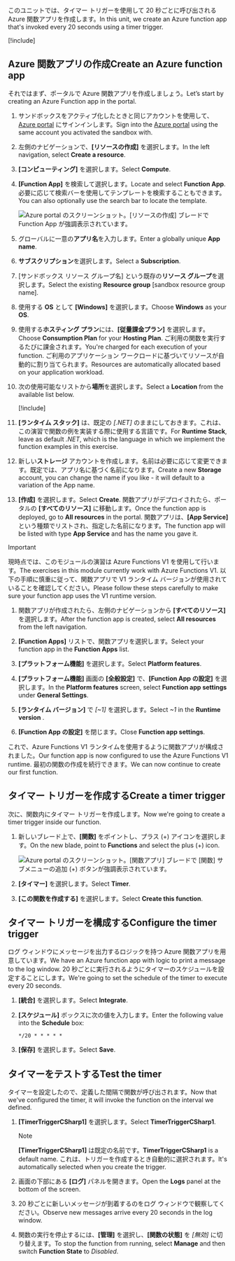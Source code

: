 <span data-ttu-id="bde82-101">このユニットでは、タイマー トリガーを使用して 20 秒ごとに呼び出される Azure 関数アプリを作成します。</span><span class="sxs-lookup"><span data-stu-id="bde82-101">In this unit, we create an Azure function app that's invoked every 20 seconds using a timer trigger.</span></span>

[!include[](../../../includes/azure-sandbox-activate.md)]

## <a name="create-an-azure-function-app"></a><span data-ttu-id="bde82-102">Azure 関数アプリの作成</span><span class="sxs-lookup"><span data-stu-id="bde82-102">Create an Azure function app</span></span>

<span data-ttu-id="bde82-103">それではまず、ポータルで Azure 関数アプリを作成しましょう。</span><span class="sxs-lookup"><span data-stu-id="bde82-103">Let’s start by creating an Azure Function app in the portal.</span></span>

1. <span data-ttu-id="bde82-104">サンドボックスをアクティブ化したときと同じアカウントを使用して、[Azure portal](https://portal.azure.com/learn.docs.microsoft.com?azure-portal=true) にサインインします。</span><span class="sxs-lookup"><span data-stu-id="bde82-104">Sign into the [Azure portal](https://portal.azure.com/learn.docs.microsoft.com?azure-portal=true) using the same account you activated the sandbox with.</span></span>

1. <span data-ttu-id="bde82-105">左側のナビゲーションで、**[リソースの作成]** を選択します。</span><span class="sxs-lookup"><span data-stu-id="bde82-105">In the left navigation, select **Create a resource**.</span></span>

1. <span data-ttu-id="bde82-106">**[コンピューティング]** を選択します。</span><span class="sxs-lookup"><span data-stu-id="bde82-106">Select **Compute**.</span></span>

1. <span data-ttu-id="bde82-107">**[Function App]** を検索して選択します。</span><span class="sxs-lookup"><span data-stu-id="bde82-107">Locate and select **Function App**.</span></span> <span data-ttu-id="bde82-108">必要に応じて検索バーを使用してテンプレートを検索することもできます。</span><span class="sxs-lookup"><span data-stu-id="bde82-108">You can also optionally use the search bar to locate the template.</span></span>

    ![Azure portal のスクリーンショット。[リソースの作成] ブレードで Function App が強調表示されています。](../media/4-click-function-app.png)

1. <span data-ttu-id="bde82-110">グローバルに一意の**アプリ名**を入力します。</span><span class="sxs-lookup"><span data-stu-id="bde82-110">Enter a globally unique **App name**.</span></span>

1. <span data-ttu-id="bde82-111">**サブスクリプション**を選択します。</span><span class="sxs-lookup"><span data-stu-id="bde82-111">Select a **Subscription**.</span></span>

1. <span data-ttu-id="bde82-112"><rgn>[サンドボックス リソース グループ名]</rgn> という既存の**リソース グループ**を選択します。</span><span class="sxs-lookup"><span data-stu-id="bde82-112">Select the existing **Resource group** <rgn>[sandbox resource group name]</rgn>.</span></span>

1. <span data-ttu-id="bde82-113">使用する **OS** として **[Windows]** を選択します。</span><span class="sxs-lookup"><span data-stu-id="bde82-113">Choose **Windows** as your **OS**.</span></span>

1. <span data-ttu-id="bde82-114">使用する**ホスティング プラン**には、**[従量課金プラン]** を選択します。</span><span class="sxs-lookup"><span data-stu-id="bde82-114">Choose **Consumption Plan** for your **Hosting Plan**.</span></span> <span data-ttu-id="bde82-115">ご利用の関数を実行するたびに課金されます。</span><span class="sxs-lookup"><span data-stu-id="bde82-115">You're charged for each execution of your function.</span></span> <span data-ttu-id="bde82-116">ご利用のアプリケーション ワークロードに基づいてリソースが自動的に割り当てられます。</span><span class="sxs-lookup"><span data-stu-id="bde82-116">Resources are automatically allocated based on your application workload.</span></span>

1. <span data-ttu-id="bde82-117">次の使用可能なリストから**場所**を選択します。</span><span class="sxs-lookup"><span data-stu-id="bde82-117">Select a **Location** from the available list below.</span></span>

    [!include[](../../../includes/azure-sandbox-regions-first-mention-note-friendly.md)]

1. <span data-ttu-id="bde82-118">**[ランタイム スタック]** は、既定の *[.NET]* のままにしておきます。これは、この演習で関数の例を実装する際に使用する言語です。</span><span class="sxs-lookup"><span data-stu-id="bde82-118">For **Runtime Stack**, leave as default *.NET*, which is the language in which we implement the function examples in this exercise.</span></span>

1. <span data-ttu-id="bde82-119">新しい**ストレージ** アカウントを作成します。名前は必要に応じて変更できます。既定では、アプリ名に基づく名前になります。</span><span class="sxs-lookup"><span data-stu-id="bde82-119">Create a new **Storage** account, you can change the name if you like - it will default to a variation of the App name.</span></span>

1. <span data-ttu-id="bde82-120">**[作成]** を選択します。</span><span class="sxs-lookup"><span data-stu-id="bde82-120">Select **Create**.</span></span> <span data-ttu-id="bde82-121">関数アプリがデプロイされたら、ポータルの **[すべてのリソース]** に移動します。</span><span class="sxs-lookup"><span data-stu-id="bde82-121">Once the function app is deployed, go to **All resources** in the portal.</span></span> <span data-ttu-id="bde82-122">関数アプリは、**[App Service]** という種類でリストされ、指定した名前になります。</span><span class="sxs-lookup"><span data-stu-id="bde82-122">The function app will be listed with type **App Service** and has the name you gave it.</span></span>
 
<!-- Start temporary fix for issue #2498. -->
> [!IMPORTANT]
> <span data-ttu-id="bde82-123">現時点では、このモジュールの演習は Azure Functions V1 を使用して行います。</span><span class="sxs-lookup"><span data-stu-id="bde82-123">The exercises in this module currently work with Azure Functions V1.</span></span> <span data-ttu-id="bde82-124">以下の手順に慎重に従って、関数アプリで V1 ランタイム バージョンが使用されていることを確認してください。</span><span class="sxs-lookup"><span data-stu-id="bde82-124">Please follow these steps carefully to make sure your function app uses the V1 runtime version.</span></span> 

1. <span data-ttu-id="bde82-125">関数アプリが作成されたら、左側のナビゲーションから **[すべてのリソース]** を選択します。</span><span class="sxs-lookup"><span data-stu-id="bde82-125">After the function app is created, select **All resources** from the left navigation.</span></span>

1. <span data-ttu-id="bde82-126">**[Function Apps]** リストで、関数アプリを選択します。</span><span class="sxs-lookup"><span data-stu-id="bde82-126">Select your function app in the **Function Apps** list.</span></span>
1. <span data-ttu-id="bde82-127">**[プラットフォーム機能]** を選択します。</span><span class="sxs-lookup"><span data-stu-id="bde82-127">Select **Platform features**.</span></span>
1. <span data-ttu-id="bde82-128">**[プラットフォーム機能]** 画面の **[全般設定]** で、**[Function App の設定]** を選択します。</span><span class="sxs-lookup"><span data-stu-id="bde82-128">In the **Platform features** screen, select **Function app settings** under **General Settings**.</span></span>
1. <span data-ttu-id="bde82-129">**[ランタイム バージョン]** で *[~1]* を選択します。</span><span class="sxs-lookup"><span data-stu-id="bde82-129">Select *~1* in the **Runtime version** .</span></span>
1. <span data-ttu-id="bde82-130">**[Function App の設定]** を閉じます。</span><span class="sxs-lookup"><span data-stu-id="bde82-130">Close **Function app settings**.</span></span>

<span data-ttu-id="bde82-131">これで、Azure Functions V1 ランタイムを使用するように関数アプリが構成されました。</span><span class="sxs-lookup"><span data-stu-id="bde82-131">Our function app is now configured to use the Azure Functions V1 runtime.</span></span> <span data-ttu-id="bde82-132">最初の関数の作成を続行できます。</span><span class="sxs-lookup"><span data-stu-id="bde82-132">We can now continue to create our first function.</span></span>
<!-- End temporary fix for issue #2498. --> 

## <a name="create-a-timer-trigger"></a><span data-ttu-id="bde82-133">タイマー トリガーを作成する</span><span class="sxs-lookup"><span data-stu-id="bde82-133">Create a timer trigger</span></span>

<span data-ttu-id="bde82-134">次に、関数内にタイマー トリガーを作成します。</span><span class="sxs-lookup"><span data-stu-id="bde82-134">Now we're going to create a timer trigger inside our function.</span></span>



1. <span data-ttu-id="bde82-135">新しいブレード上で、**[関数]** をポイントし、プラス (+) アイコンを選択します。</span><span class="sxs-lookup"><span data-stu-id="bde82-135">On the new blade, point to **Functions** and select the plus (+) icon.</span></span>

    ![Azure portal のスクリーンショット。[関数アプリ] ブレードで [関数] サブメニューの追加 (+) ボタンが強調表示されています。](../media/4-hover-function.png)

1. <span data-ttu-id="bde82-137">**[タイマー]** を選択します。</span><span class="sxs-lookup"><span data-stu-id="bde82-137">Select **Timer**.</span></span>

1. <span data-ttu-id="bde82-138">**[この関数を作成する]** を選択します。</span><span class="sxs-lookup"><span data-stu-id="bde82-138">Select **Create this function**.</span></span>

## <a name="configure-the-timer-trigger"></a><span data-ttu-id="bde82-139">タイマー トリガーを構成する</span><span class="sxs-lookup"><span data-stu-id="bde82-139">Configure the timer trigger</span></span>

<span data-ttu-id="bde82-140">ログ ウィンドウにメッセージを出力するロジックを持つ Azure 関数アプリを用意しています。</span><span class="sxs-lookup"><span data-stu-id="bde82-140">We have an Azure function app with logic to print a message to the log window.</span></span> <span data-ttu-id="bde82-141">20 秒ごとに実行されるようにタイマーのスケジュールを設定することにします。</span><span class="sxs-lookup"><span data-stu-id="bde82-141">We're going to set the schedule of the timer to execute every 20 seconds.</span></span>

1. <span data-ttu-id="bde82-142">**[統合]** を選択します。</span><span class="sxs-lookup"><span data-stu-id="bde82-142">Select **Integrate**.</span></span>

1. <span data-ttu-id="bde82-143">**[スケジュール]** ボックスに次の値を入力します。</span><span class="sxs-lookup"><span data-stu-id="bde82-143">Enter the following value into the **Schedule** box:</span></span>

    ```log
    */20 * * * * *
    ```

1. <span data-ttu-id="bde82-144">**[保存]** を選択します。</span><span class="sxs-lookup"><span data-stu-id="bde82-144">Select **Save**.</span></span>

## <a name="test-the-timer"></a><span data-ttu-id="bde82-145">タイマーをテストする</span><span class="sxs-lookup"><span data-stu-id="bde82-145">Test the timer</span></span>

<span data-ttu-id="bde82-146">タイマーを設定したので、定義した間隔で関数が呼び出されます。</span><span class="sxs-lookup"><span data-stu-id="bde82-146">Now that we've configured the timer, it will invoke the function on the interval we defined.</span></span>

1. <span data-ttu-id="bde82-147">**[TimerTriggerCSharp1]** を選択します。</span><span class="sxs-lookup"><span data-stu-id="bde82-147">Select **TimerTriggerCSharp1**.</span></span>

    > [!NOTE]
    > <span data-ttu-id="bde82-148">**[TimerTriggerCSharp1]** は既定の名前です。</span><span class="sxs-lookup"><span data-stu-id="bde82-148">**TimerTriggerCSharp1** is a default name.</span></span> <span data-ttu-id="bde82-149">これは、トリガーを作成するとき自動的に選択されます。</span><span class="sxs-lookup"><span data-stu-id="bde82-149">It's automatically selected when you create the trigger.</span></span>

1. <span data-ttu-id="bde82-150">画面の下部にある **[ログ]** パネルを開きます。</span><span class="sxs-lookup"><span data-stu-id="bde82-150">Open the **Logs** panel at the bottom of the screen.</span></span>

1. <span data-ttu-id="bde82-151">20 秒ごとに新しいメッセージが到着するのをログ ウィンドウで観察してください。</span><span class="sxs-lookup"><span data-stu-id="bde82-151">Observe new messages arrive every 20 seconds in the log window.</span></span>

1. <span data-ttu-id="bde82-152">関数の実行を停止するには、**[管理]** を選択し、**[関数の状態]** を *[無効]* に切り替えます。</span><span class="sxs-lookup"><span data-stu-id="bde82-152">To stop the function from running, select **Manage** and then switch **Function State** to *Disabled*.</span></span>

